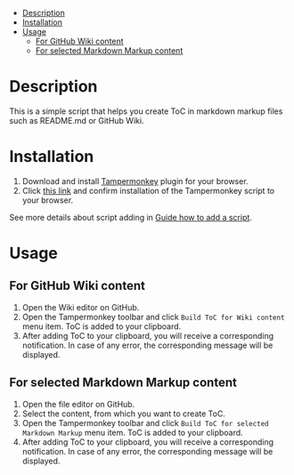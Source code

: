 - [Description](#description)
- [Installation](#installation)
- [Usage](#usage)
  - [For GitHub Wiki content](#for-github-wiki-content)
  - [For selected Markdown Markup content](#for-selected-markdown-markup-content)

# Description

This is a simple script that helps you create ToC in markdown markup files such as README.md or GitHub Wiki.


# Installation

1. Download and install [Tampermonkey](https://www.tampermonkey.net/) plugin for your browser.
1. Click [this link](https://github.com/achernyakevich-sc/github-markdown-toc/raw/master/GitHubToCBuilder.user.js) and confirm installation of the Tampermonkey script to your browser. 
  
See more details about script adding in [Guide how to add a script](https://www.tampermonkey.net/faq.php?ext=dhdg&show=dhdg#Q102).


# Usage

## For GitHub Wiki content

1. Open the Wiki editor on GitHub.
1. Open the Tampermonkey toolbar and click `Build ToC for Wiki content` menu item. ToC is added to your clipboard.
1. After adding ToC to your clipboard, you will receive a corresponding notification. In case of any error, the corresponding message will be displayed.


## For selected Markdown Markup content

1. Open the file editor on GitHub.
1. Select the content, from which you want to create ToC.
1. Open the Tampermonkey toolbar and click `Build ToC for selected Markdown Markup` menu item. ToC is added to your clipboard.
1. After adding ToC to your clipboard, you will receive a corresponding notification. In case of any error, the corresponding message will be displayed.
